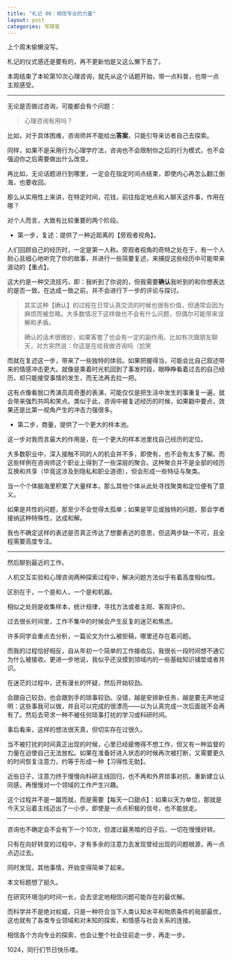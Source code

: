 ```yaml
---
title: "札记 06｜相信专业的力量"
layout: post
categories: 写随笔
---
```


<!-- more -->

上个周末偷懒没写。

札记的仪式感还是要有的，再不更新怕是又这么懒下去了。

本周结束了本轮第10次心理咨询，就先从这个话题开始，带一点科普，也带一点主观感受。

---

无论是否做过咨询，可能都会有个问题：

> 心理咨询有用吗？

比如，对于具体困难，咨询师并不能给出**答案**，只能引导来访者自己去探索。

同样，如果不是采用行为心理学疗法，咨询也不会限制你之后的行为模式，也不会强迫你之后需要做出什么改变。

再比如，无论话题进行到哪里，一定会在指定时间点结束，即使内心再怎么翻江倒海，也要收回。

那么从实用性上来讲，在特定时间，花钱，前往指定地点和人聊天这件事，作用在哪？

对个人而言，大致有比较重要的两个阶段。

* 第一步，复述：提供了一种近距离的【旁观者视角】。

人们回顾自己的经历时，一定是第一人称。旁观者视角的奇特之处在于，有一个人耐心且细心地听完了你的故事，并进行一些简要复述，来捕捉这些经历中可能带来波动的【重点】。

这大约是一种交流技巧，即：我听到了你说的，但我需要**确认**我听到的和你想表达的是否一致。在达成一致之前，并不会进行下一步的评论与探讨。

> 其实这种【确认】的过程在日常认真交流的时候也很有价值，但通常会因为麻烦而被忽略。大多数情况下这样做也不会有什么问题，但偶尔可能带来误解和矛盾。
>
> 确认的话术很微妙，如果客套了也会有一定的副作用。比如有次跟朋友聊天，对方突然说：你这是在给我做咨询吗（尬笑

而就在复述这一步，带来了一些独特的体验。如果把握得当，可能会比自己叙述带来的情感冲击更大。就像是乘着时光机回到了事发时段，眼睁睁看着过去的自己经历，却只能接受事情的发生，而无法再去拉一把。

这有点像看脱口秀演员周奇墨的表演，可能仅仅是把生活中发生的事重复一遍，就会带来强烈共鸣和笑点。类似于此，咨询中被复述经历的时候，如果戳中要点，效果还是比第一视角产生的冲击力强很多。

* 第二步，商量，提供了一个更大的样本池。

这一步对我而言最大的作用是，在一个更大的样本池里找自己经历的定位。

大多数职业中，深入接触不同的人的机会并不多，即使有，也不会有太多了解。而这些样例在咨询师这个职业上得到了一些深层的聚合。这种聚合并不是全部的经历互换和共享（毕竟这涉及到隐私和职业道德），但会形成一些特征与聚类。

当一个个体脑海里积累了大量样本，那么其他个体从此处寻找聚类和定位便有了意义。

如果是共性的问题，那至少不会觉得太孤单；如果是罕见或独特的问题，那会学者接纳这种特殊性，达成和解。

我也不确定这样的表述是否真正传达了想要表述的意思，但这两步缺一不可，且全程需要高度专注。

---

然后聊到最近的工作。

人机交互实验和心理咨询两种探索过程中，解决问题方法似乎有着高度相似性。

区别在于，一个是和人，一个是和机器。

相似之处则是收集样本，统计规律，寻找方法或者主观、客观评价。

过去很长时间里，工作不集中的时候会产生反复的迷茫和焦虑。

许多同学会重点去分析，一篇论文为什么被拒稿，哪里还存在着问题。

而我的过程恰好相反，自从年初一个简单的工作接收后，我很长一段时间想不通它为什么被接收。更进一步地说，我似乎还没摸到领域内的一些基础知识铺垫或者共识。

在迷茫的过程中，还有漫长的怀疑，然后开始较劲。

会跟自己较劲，也会跟到手的琐事较劲。没错，越是安排新任务，越是要无声地证明：这些事我可以做，并且可以完成的很漂亮——以为认真完成一次后面就不会再有了。然后去苛求一种不被任何琐事打扰的学习或科研时间。

事后看来，这样的想法很天真，但切实存在过很久。

当不被打扰的时间真正出现的时候，心里已经疲倦得不想工作，但又有一种监督的力量在迫使自己无法放松。如果在准备好进入状态的时候再次被打断，又需要更久的时间恢复注意力，约等于形成一种【习得性无助】。

近些日子，注意力终于慢慢向科研主线回归，也不再和外界琐事对抗，重新建立认同感，再慢慢对一个领域的工作产生兴趣。

这个过程并不是一蹴而就，而是需要【每天一口甜点】：如果以天为单位，那就是今天又沿着主线迈出了一小步。即使是一点点积极的信号，也不能放走。

---

咨询也不确定会不会有下一个10次，但渡过最黑暗的日子后，一切在慢慢好转。

只有在向好转变的过程中，才有多余的注意力去发现曾经出现的问题根源，再一点点迈过去。

同时发现，其他事情，开始变得简单了起来。

本文标题想了挺久。

在研究环境泡的时间一长，会去坚定地相信问题可能存在的最优解。

而科学并不是绝对权威，只是一种符合当下人类认知水平和物质条件的局部最优，这也就有了各类专业领域和对未知的探索，和情感与社会关系的连接。

相信各个方向专业的探索，也会让整个社会往前走一步，再走一步。

1024，同行们节日快乐喽。